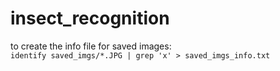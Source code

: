 # insect_recognition

to create the info file for saved images:  
```identify saved_imgs/*.JPG | grep 'x' > saved_imgs_info.txt```

